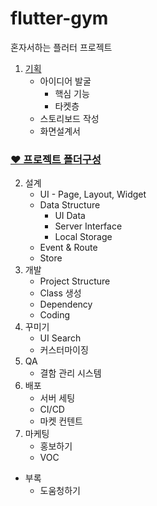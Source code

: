 # flutter-gym
혼자서하는 플러터 프로젝트 

1. [기획](1.%EA%B8%B0%ED%9A%8D/)
    - 아이디어 발굴
        * 핵심 기능
        * 타켓층
    - 스토리보드 작성
    - 화면설계서
### [❤️ 프로젝트 폴더구성 ](/%E2%9D%A4%EF%B8%8F%20%ED%94%84%EB%A1%9C%EC%A0%9D%ED%8A%B8%20%ED%8F%B4%EB%8D%94%EA%B5%AC%EC%84%B1/)
2. 설계
    - UI - Page, Layout, Widget
    - Data Structure
        * UI Data
        * Server Interface
        * Local Storage
    - Event & Route
    - Store
3. 개발
    - Project Structure
    - Class 생성 
    - Dependency
    - Coding
4. 꾸미기
    - UI Search
    - 커스터마이징
5. QA
    - 결함 관리 시스템
6. 배포
    - 서버 세팅
    - CI/CD
    - 마켓 컨텐트
7. 마케팅
    - 홍보하기
    - VOC
- 부록 
  * 도움청하기